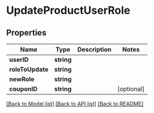 # UpdateProductUserRole

## Properties
Name | Type | Description | Notes
------------ | ------------- | ------------- | -------------
**userID** | **string** |  | 
**roleToUpdate** | **string** |  | 
**newRole** | **string** |  | 
**couponID** | **string** |  | [optional] 

[[Back to Model list]](../README.md#documentation-for-models) [[Back to API list]](../README.md#documentation-for-api-endpoints) [[Back to README]](../README.md)


